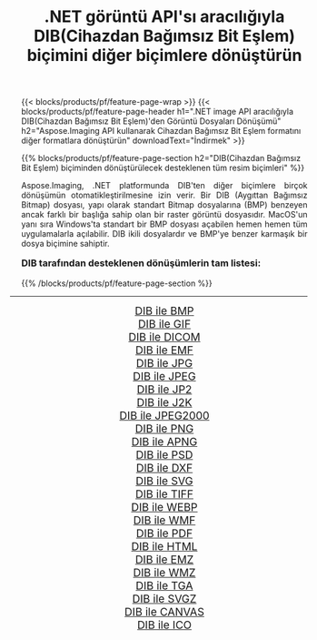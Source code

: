 ﻿---
title: .NET görüntü API'sı aracılığıyla DIB(Cihazdan Bağımsız Bit Eşlem) biçimini diğer biçimlere dönüştürün 
weight: 3920
url: /tr/net/conversion/from/dib/ 
lang: tr
langdirlevel: 2
locales: zh-hans,ja,it,ru,de,es,fr,nl,id,lt,pl,pt,vi,tr,ko,zh-hant,ar,hi,th,sv,cs,uk,he
description: Aspose.Imaging'i kullanarak DIB(Cihazdan Bağımsız Bit Eşlem) biçimini kolayca başka biçimlere dönüştürebilirsiniz
---

{{< blocks/products/pf/feature-page-wrap >}}
{{< blocks/products/pf/feature-page-header h1=".NET image API aracılığıyla DIB(Cihazdan Bağımsız Bit Eşlem)'den Görüntü Dosyaları Dönüşümü" h2="Aspose.Imaging API kullanarak Cihazdan Bağımsız Bit Eşlem formatını diğer formatlara dönüştürün" downloadText="İndirmek" >}}


{{% blocks/products/pf/feature-page-section  h2="DIB(Cihazdan Bağımsız Bit Eşlem) biçiminden dönüştürülecek desteklenen tüm resim biçimleri" %}}
<p align=justify>Aspose.Imaging, .NET platformunda DIB'ten diğer biçimlere birçok dönüşümün otomatikleştirilmesine izin verir. Bir DIB (Aygıttan Bağımsız Bitmap) dosyası, yapı olarak standart Bitmap dosyalarına (BMP) benzeyen ancak farklı bir başlığa sahip olan bir raster görüntü dosyasıdır. MacOS'un yanı sıra Windows'ta standart bir BMP dosyası açabilen hemen hemen tüm uygulamalarla açılabilir. DIB ikili dosyalardır ve BMP'ye benzer karmaşık bir dosya biçimine sahiptir.</p>
<h3 style="margin-top:16px;">
DIB tarafından desteklenen dönüşümlerin tam listesi:
</h3>
{{% /blocks/products/pf/feature-page-section %}}
<div class="container-fluid productfamilypage bg-gray">
    <div class="convertypes bg-gray agp-content section">
        <div class="container">
		<hr style="margin-left:-20px;"/>
		<div class="row other-converters" style="gap: 10px;font-size: 19px;text-align:center;">
		    <div class='col-md-3 other-converter remove-lp remove-rp'><a href="/imaging/tr/net/conversion/dib-to-bmp/" style="padding:15px;">DIB ile BMP</a></div><div class='col-md-3 other-converter remove-lp remove-rp'><a href="/imaging/tr/net/conversion/dib-to-gif/" style="padding:15px;">DIB ile GIF</a></div><div class='col-md-3 other-converter remove-lp remove-rp'><a href="/imaging/tr/net/conversion/dib-to-dicom/" style="padding:15px;">DIB ile DICOM</a></div><div class='col-md-3 other-converter remove-lp remove-rp'><a href="/imaging/tr/net/conversion/dib-to-emf/" style="padding:15px;">DIB ile EMF</a></div><div class='col-md-3 other-converter remove-lp remove-rp'><a href="/imaging/tr/net/conversion/dib-to-jpg/" style="padding:15px;">DIB ile JPG</a></div><div class='col-md-3 other-converter remove-lp remove-rp'><a href="/imaging/tr/net/conversion/dib-to-jpeg/" style="padding:15px;">DIB ile JPEG</a></div><div class='col-md-3 other-converter remove-lp remove-rp'><a href="/imaging/tr/net/conversion/dib-to-jp2/" style="padding:15px;">DIB ile JP2</a></div><div class='col-md-3 other-converter remove-lp remove-rp'><a href="/imaging/tr/net/conversion/dib-to-j2k/" style="padding:15px;">DIB ile J2K</a></div><div class='col-md-3 other-converter remove-lp remove-rp'><a href="/imaging/tr/net/conversion/dib-to-jpeg2000/" style="padding:15px;">DIB ile JPEG2000</a></div><div class='col-md-3 other-converter remove-lp remove-rp'><a href="/imaging/tr/net/conversion/dib-to-png/" style="padding:15px;">DIB ile PNG</a></div><div class='col-md-3 other-converter remove-lp remove-rp'><a href="/imaging/tr/net/conversion/dib-to-apng/" style="padding:15px;">DIB ile APNG</a></div><div class='col-md-3 other-converter remove-lp remove-rp'><a href="/imaging/tr/net/conversion/dib-to-psd/" style="padding:15px;">DIB ile PSD</a></div><div class='col-md-3 other-converter remove-lp remove-rp'><a href="/imaging/tr/net/conversion/dib-to-dxf/" style="padding:15px;">DIB ile DXF</a></div><div class='col-md-3 other-converter remove-lp remove-rp'><a href="/imaging/tr/net/conversion/dib-to-svg/" style="padding:15px;">DIB ile SVG</a></div><div class='col-md-3 other-converter remove-lp remove-rp'><a href="/imaging/tr/net/conversion/dib-to-tiff/" style="padding:15px;">DIB ile TIFF</a></div><div class='col-md-3 other-converter remove-lp remove-rp'><a href="/imaging/tr/net/conversion/dib-to-webp/" style="padding:15px;">DIB ile WEBP</a></div><div class='col-md-3 other-converter remove-lp remove-rp'><a href="/imaging/tr/net/conversion/dib-to-wmf/" style="padding:15px;">DIB ile WMF</a></div><div class='col-md-3 other-converter remove-lp remove-rp'><a href="/imaging/tr/net/conversion/dib-to-pdf/" style="padding:15px;">DIB ile PDF</a></div><div class='col-md-3 other-converter remove-lp remove-rp'><a href="/imaging/tr/net/conversion/dib-to-html/" style="padding:15px;">DIB ile HTML</a></div><div class='col-md-3 other-converter remove-lp remove-rp'><a href="/imaging/tr/net/conversion/dib-to-emz/" style="padding:15px;">DIB ile EMZ</a></div><div class='col-md-3 other-converter remove-lp remove-rp'><a href="/imaging/tr/net/conversion/dib-to-wmz/" style="padding:15px;">DIB ile WMZ</a></div><div class='col-md-3 other-converter remove-lp remove-rp'><a href="/imaging/tr/net/conversion/dib-to-tga/" style="padding:15px;">DIB ile TGA</a></div><div class='col-md-3 other-converter remove-lp remove-rp'><a href="/imaging/tr/net/conversion/dib-to-svgz/" style="padding:15px;">DIB ile SVGZ</a></div><div class='col-md-3 other-converter remove-lp remove-rp'><a href="/imaging/tr/net/conversion/dib-to-canvas/" style="padding:15px;">DIB ile CANVAS</a></div><div class='col-md-3 other-converter remove-lp remove-rp'><a href="/imaging/tr/net/conversion/dib-to-ico/" style="padding:15px;">DIB ile ICO</a></div>
                </div>
        </div>
    </div>
</div>
<br/>

